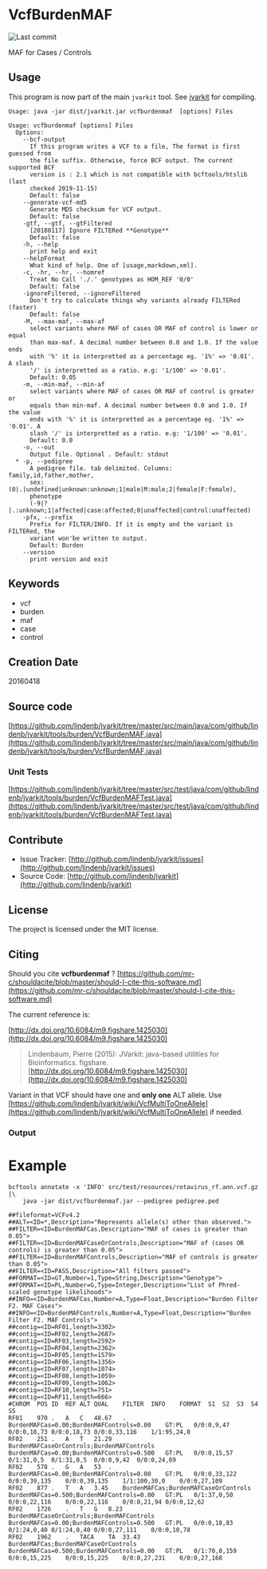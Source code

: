 # VcfBurdenMAF

![Last commit](https://img.shields.io/github/last-commit/lindenb/jvarkit.png)

MAF for Cases / Controls 


## Usage


This program is now part of the main `jvarkit` tool. See [jvarkit](JvarkitCentral.md) for compiling.


```
Usage: java -jar dist/jvarkit.jar vcfburdenmaf  [options] Files

Usage: vcfburdenmaf [options] Files
  Options:
    --bcf-output
      If this program writes a VCF to a file, The format is first guessed from 
      the file suffix. Otherwise, force BCF output. The current supported BCF 
      version is : 2.1 which is not compatible with bcftools/htslib (last 
      checked 2019-11-15)
      Default: false
    --generate-vcf-md5
      Generate MD5 checksum for VCF output.
      Default: false
    -gtf, --gtf, --gtFiltered
      [20180117] Ignore FILTERed **Genotype**
      Default: false
    -h, --help
      print help and exit
    --helpFormat
      What kind of help. One of [usage,markdown,xml].
    -c, -hr, --hr, --homref
      Treat No Call './.' genotypes as HOM_REF '0/0'
      Default: false
    -ignoreFiltered, --ignoreFiltered
      Don't try to calculate things why variants already FILTERed (faster)
      Default: false
    -M, --max-maf, --max-af
      select variants where MAF of cases OR MAF of control is lower or equal 
      than max-maf. A decimal number between 0.0 and 1.0. If the value ends 
      with '%' it is interpretted as a percentage eg. '1%' => '0.01'. A slash 
      '/' is interpretted as a ratio. e.g: '1/100' => '0.01'.
      Default: 0.05
    -m, --min-maf, --min-af
      select variants where MAF of cases OR MAF of control is greater or 
      equals than min-maf. A decimal number between 0.0 and 1.0. If the value 
      ends with '%' it is interpretted as a percentage eg. '1%' => '0.01'. A 
      slash '/' is interpretted as a ratio. e.g: '1/100' => '0.01'.
      Default: 0.0
    -o, --out
      Output file. Optional . Default: stdout
  * -p, --pedigree
      A pedigree file. tab delimited. Columns: family,id,father,mother, 
      sex:(0|.|undefined|unknown:unknown;1|male|M:male;2|female|F:female), 
      phenotype 
      (-9|?|.:unknown;1|affected|case:affected;0|unaffected|control:unaffected) 
    -pfx, --prefix
      Prefix for FILTER/INFO. If it is empty and the variant is FILTERed, the 
      variant won'be written to output.
      Default: Burden
    --version
      print version and exit

```


## Keywords

 * vcf
 * burden
 * maf
 * case
 * control



## Creation Date

20160418

## Source code 

[https://github.com/lindenb/jvarkit/tree/master/src/main/java/com/github/lindenb/jvarkit/tools/burden/VcfBurdenMAF.java](https://github.com/lindenb/jvarkit/tree/master/src/main/java/com/github/lindenb/jvarkit/tools/burden/VcfBurdenMAF.java)

### Unit Tests

[https://github.com/lindenb/jvarkit/tree/master/src/test/java/com/github/lindenb/jvarkit/tools/burden/VcfBurdenMAFTest.java](https://github.com/lindenb/jvarkit/tree/master/src/test/java/com/github/lindenb/jvarkit/tools/burden/VcfBurdenMAFTest.java)


## Contribute

- Issue Tracker: [http://github.com/lindenb/jvarkit/issues](http://github.com/lindenb/jvarkit/issues)
- Source Code: [http://github.com/lindenb/jvarkit](http://github.com/lindenb/jvarkit)

## License

The project is licensed under the MIT license.

## Citing

Should you cite **vcfburdenmaf** ? [https://github.com/mr-c/shouldacite/blob/master/should-I-cite-this-software.md](https://github.com/mr-c/shouldacite/blob/master/should-I-cite-this-software.md)

The current reference is:

[http://dx.doi.org/10.6084/m9.figshare.1425030](http://dx.doi.org/10.6084/m9.figshare.1425030)

> Lindenbaum, Pierre (2015): JVarkit: java-based utilities for Bioinformatics. figshare.
> [http://dx.doi.org/10.6084/m9.figshare.1425030](http://dx.doi.org/10.6084/m9.figshare.1425030)


Variant in that VCF should have one and **only one** ALT allele. Use [https://github.com/lindenb/jvarkit/wiki/VcfMultiToOneAllele](https://github.com/lindenb/jvarkit/wiki/VcfMultiToOneAllele) if needed.

### Output

# Example

```
bcftools annotate -x 'INFO' src/test/resources/rotavirus_rf.ann.vcf.gz |\
	java -jar dist/vcfburdenmaf.jar --pedigree pedigree.ped

##fileformat=VCFv4.2
##ALT=<ID=*,Description="Represents allele(s) other than observed.">
##FILTER=<ID=BurdenMAFCas,Description="MAF of cases is greater than 0.05">
##FILTER=<ID=BurdenMAFCaseOrControls,Description="MAF of (cases OR controls) is greater than 0.05">
##FILTER=<ID=BurdenMAFControls,Description="MAF of controls is greater than 0.05">
##FILTER=<ID=PASS,Description="All filters passed">
##FORMAT=<ID=GT,Number=1,Type=String,Description="Genotype">
##FORMAT=<ID=PL,Number=G,Type=Integer,Description="List of Phred-scaled genotype likelihoods">
##INFO=<ID=BurdenMAFCas,Number=A,Type=Float,Description="Burden Filter F2. MAF Cases">
##INFO=<ID=BurdenMAFControls,Number=A,Type=Float,Description="Burden Filter F2. MAF Controls">
##contig=<ID=RF01,length=3302>
##contig=<ID=RF02,length=2687>
##contig=<ID=RF03,length=2592>
##contig=<ID=RF04,length=2362>
##contig=<ID=RF05,length=1579>
##contig=<ID=RF06,length=1356>
##contig=<ID=RF07,length=1074>
##contig=<ID=RF08,length=1059>
##contig=<ID=RF09,length=1062>
##contig=<ID=RF10,length=751>
##contig=<ID=RF11,length=666>
#CHROM	POS	ID	REF	ALT	QUAL	FILTER	INFO	FORMAT	S1	S2	S3	S4	S5
RF01	970	.	A	C	48.67	.	BurdenMAFCas=0.00;BurdenMAFControls=0.00	GT:PL	0/0:0,9,47	0/0:0,18,73	0/0:0,18,73	0/0:0,33,116	1/1:95,24,0
RF02	251	.	A	T	21.29	BurdenMAFCaseOrControls;BurdenMAFControls	BurdenMAFCas=0.00;BurdenMAFControls=0.500	GT:PL	0/0:0,15,57	0/1:31,0,5	0/1:31,0,5	0/0:0,9,42	0/0:0,24,69
RF02	578	.	G	A	53	.	BurdenMAFCas=0.00;BurdenMAFControls=0.00	GT:PL	0/0:0,33,122	0/0:0,39,135	0/0:0,39,135	1/1:100,30,0	0/0:0,27,109
RF02	877	.	T	A	3.45	BurdenMAFCas;BurdenMAFCaseOrControls	BurdenMAFCas=0.500;BurdenMAFControls=0.00	GT:PL	0/1:37,0,50	0/0:0,22,116	0/0:0,22,116	0/0:0,21,94	0/0:0,12,62
RF02	1726	.	T	G	8.23	BurdenMAFCaseOrControls;BurdenMAFControls	BurdenMAFCas=0.00;BurdenMAFControls=0.500	GT:PL	0/0:0,18,83	0/1:24,0,40	0/1:24,0,40	0/0:0,27,111	0/0:0,10,78
RF02	1962	.	TACA	TA	33.43	BurdenMAFCas;BurdenMAFCaseOrControls	BurdenMAFCas=0.500;BurdenMAFControls=0.00	GT:PL	0/1:70,0,159	0/0:0,15,225	0/0:0,15,225	0/0:0,27,231	0/0:0,27,168
```


